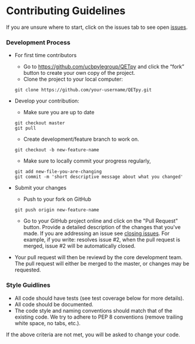 # Contributing Guidelines

If you are unsure where to start, click on the issues tab to see open [issues](https://github.com/ucbpylegroup/QETpy/issues). 

### Development Process

* For first time contributors
    - Go to https://github.com/ucbpylegroup/QETpy and click the “fork” button to create your own copy of the project.
    - Clone the project to your local computer:
    ```
    git clone https://github.com/your-username/QETpy.git
    ```
* Develop your contribution:
    - Make sure you are up to date
    ```
    git checkout master
    git pull
    ```
    - Create development/feature branch to work on. 
    ```
    git checkout -b new-feature-name
    ```
    
    - Make sure to locally commit your progress regularly, 
    ```
    git add new-file-you-are-changing
    git commit -m 'short descriptive message about what you changed'
    ```
    
* Submit your changes
    - Push to your fork on GitHub
    
    ```
    git push origin new-feature-name
    ```
    
    - Go to your GitHub project online and click on the "Pull Request" button. Provide a detailed description of the changes that you've made. If you are addressing an issue see [closing issues](https://help.github.com/en/github/managing-your-work-on-github/closing-issues-using-keywords). For example, if you write: resolves issue #2, when the pull request is merged, issue #2 will be automatically closed. 
    
* Your pull request will then be reviewd by the core development team. The pull request will either be merged to the master, or changes may be requested. 
    
### Style Guidlines

* All code should have tests (see test coverage below for more details).
* All code should be documented.
* The code style and naming conventions should match that of the existing code. We try to adhere to PEP 8 conventions (remove trailing white space, no tabs, etc.). 

If the above criteria are not met, you will be asked to change your code. 


    
